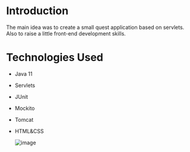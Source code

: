 # Introduction
The main idea was to create a small quest application based on servlets. Also to raise a little front-end development skills.

# Technologies Used
- Java 11
- Servlets
- JUnit
- Mockito
- Tomcat
- HTML&CSS

  ![image](https://github.com/AndriiChipets/quest/assets/137887124/c18bc292-0d99-4510-8f37-6335b9a8d4ba)
